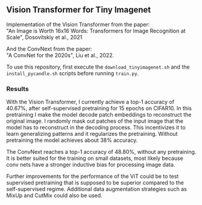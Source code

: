 ## Vision Transformer for Tiny Imagenet

Implementation of the Vision Transformer from the paper:  
"An Image is Worth 16x16 Words: Transformers for Image Recognition at Scale", Dosovitskiy et al., 2021

And the ConvNext from the paper:  
"A ConvNet for the 2020s", Liu et al., 2022.

To use this repository, first execute the `download_tinyimagenet.sh` and the `install_pycandle.sh` scripts before running `train.py`.

### Results

With the Vision Transformer, I currently achieve a top-1 accuracy of 40.67%, after self-supervised pretraining for 15 epochs on CIFAR10. In this pretraining I make the model decode patch embeddings to reconstruct the original image. I randomly mask out patches of the input image that the model has to reconstruct in the decoding process. This incentivizes it to learn generalizing patterns and it regularizes the pretraining. Without pretraining the model achieves about 38% accuracy.

The ConvNext reaches a top-1 accuracy of 48.80%, without any pretraining. It is better suited for the training on small datasets, most likely because conv nets have a stronger inductive bias for processing image data.

Further improvements for the performance of the ViT could be to test supervised pretraining that is supposed to be superior compared to the self-supervised regime. Additional data augmentation strategies such as MixUp and CutMix could also be used.
